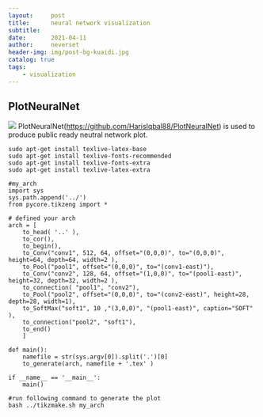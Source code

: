 ```yaml
---
layout:     post
title:      neural network visualization
subtitle:   
date:       2021-04-11
author:     neverset
header-img: img/post-bg-kuaidi.jpg
catalog: true
tags:
    - visualization
---
```



## PlotNeuralNet
![](https://raw.githubusercontent.com/neverset123/cloudimg/master/Img20210411233333.png)
PlotNeuralNet(https://github.com/HarisIqbal88/PlotNeuralNet) is used to produce public ready neutral network plot.

```#install dependencies
sudo apt-get install texlive-latex-base
sudo apt-get install texlive-fonts-recommended
sudo apt-get install texlive-fonts-extra
sudo apt-get install texlive-latex-extra

#my_arch
import sys
sys.path.append('../')
from pycore.tikzeng import *

# defined your arch
arch = [
    to_head( '..' ),
    to_cor(),
    to_begin(),
    to_Conv("conv1", 512, 64, offset="(0,0,0)", to="(0,0,0)", height=64, depth=64, width=2 ),
    to_Pool("pool1", offset="(0,0,0)", to="(conv1-east)"),
    to_Conv("conv2", 128, 64, offset="(1,0,0)", to="(pool1-east)", height=32, depth=32, width=2 ),
    to_connection( "pool1", "conv2"),
    to_Pool("pool2", offset="(0,0,0)", to="(conv2-east)", height=28, depth=28, width=1),
    to_SoftMax("soft1", 10 ,"(3,0,0)", "(pool1-east)", caption="SOFT"  ),
    to_connection("pool2", "soft1"),
    to_end()
    ]

def main():
    namefile = str(sys.argv[0]).split('.')[0]
    to_generate(arch, namefile + '.tex' )

if __name__ == '__main__':
    main()

#run following command to generate the plot
bash ../tikzmake.sh my_arch
```